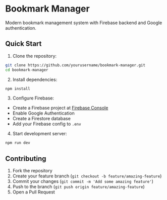# Bookmark Manager

Modern bookmark management system with Firebase backend and Google authentication.

## Quick Start

1. Clone the repository:
```bash
git clone https://github.com/yourusername/bookmark-manager.git
cd bookmark-manager
```

2. Install dependencies:
```bash
npm install
```

3. Configure Firebase:
- Create a Firebase project at [Firebase Console](https://console.firebase.google.com)
- Enable Google Authentication
- Create a Firestore database
- Add your Firebase config to `.env`

4. Start development server:
```bash
npm run dev
```

## Contributing

1. Fork the repository
2. Create your feature branch (`git checkout -b feature/amazing-feature`)
3. Commit your changes (`git commit -m 'Add some amazing feature'`)
4. Push to the branch (`git push origin feature/amazing-feature`)
5. Open a Pull Request